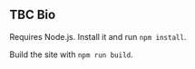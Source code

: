 ## TBC Bio

Requires Node.js. Install it and run `npm install`. 

Build the site with `npm run build`.
